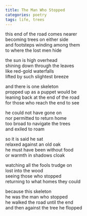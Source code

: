 ```yaml
---
title: The Man Who Stopped
categories: poetry
tags: life, trees
---
```


this end of the road comes nearer  
becoming trees on either side  
and footsteps winding among them  
to where the lost men hide  

the sun is high overhead  
shining down through the leaves  
like red-gold waterfalls  
lifted by such slightest breeze  

and there is one skeleton  
propped up as a puppet would be  
leaning back at the end of the road  
for those who reach the end to see  

he could not have gone on  
nor permitted to return home  
too broad to navigate the trees  
and exiled to roam  

so it is said he sat  
relaxed against an old oak  
he must have been without food  
or warmth in shadows cloak  

watching all the fools trudge on  
lost into the wood  
seeing those who stopped  
returning to what homes they could  

because this skeleton  
he was the man who stopped  
he walked the road until the end  
and then against the tree he flopped  

